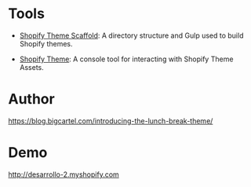 # Tools

* [Shopify Theme Scaffold](https://github.com/montalvomiguelo/shopify-theme-scaffold): A directory structure and Gulp used to build Shopify themes.

* [Shopify Theme](https://github.com/Shopify/shopify_theme): A console tool for interacting with Shopify Theme Assets.

# Author

https://blog.bigcartel.com/introducing-the-lunch-break-theme/

# Demo
http://desarrollo-2.myshopify.com
